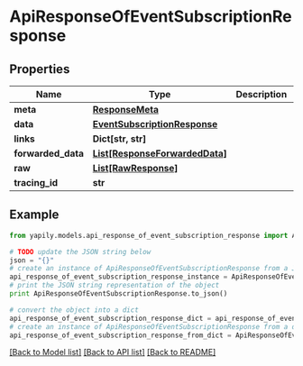 # ApiResponseOfEventSubscriptionResponse


## Properties
Name | Type | Description | Notes
------------ | ------------- | ------------- | -------------
**meta** | [**ResponseMeta**](ResponseMeta.md) |  | [optional] 
**data** | [**EventSubscriptionResponse**](EventSubscriptionResponse.md) |  | [optional] 
**links** | **Dict[str, str]** |  | [optional] 
**forwarded_data** | [**List[ResponseForwardedData]**](ResponseForwardedData.md) |  | [optional] 
**raw** | [**List[RawResponse]**](RawResponse.md) |  | [optional] 
**tracing_id** | **str** |  | [optional] 

## Example

```python
from yapily.models.api_response_of_event_subscription_response import ApiResponseOfEventSubscriptionResponse

# TODO update the JSON string below
json = "{}"
# create an instance of ApiResponseOfEventSubscriptionResponse from a JSON string
api_response_of_event_subscription_response_instance = ApiResponseOfEventSubscriptionResponse.from_json(json)
# print the JSON string representation of the object
print ApiResponseOfEventSubscriptionResponse.to_json()

# convert the object into a dict
api_response_of_event_subscription_response_dict = api_response_of_event_subscription_response_instance.to_dict()
# create an instance of ApiResponseOfEventSubscriptionResponse from a dict
api_response_of_event_subscription_response_from_dict = ApiResponseOfEventSubscriptionResponse.from_dict(api_response_of_event_subscription_response_dict)
```
[[Back to Model list]](../README.md#documentation-for-models) [[Back to API list]](../README.md#documentation-for-api-endpoints) [[Back to README]](../README.md)


